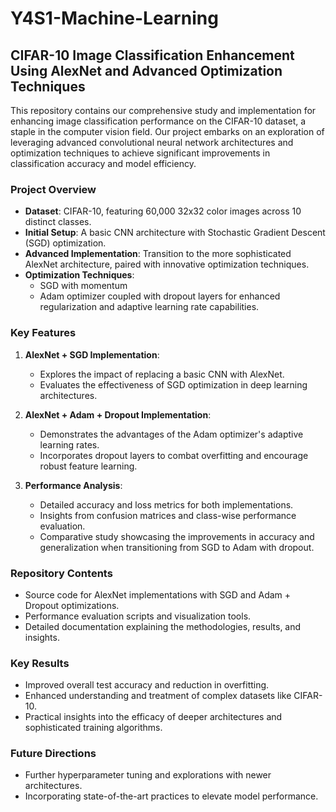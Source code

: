 # Y4S1-Machine-Learning
## CIFAR-10 Image Classification Enhancement Using AlexNet and Advanced Optimization Techniques

This repository contains our comprehensive study and implementation for enhancing image classification performance on the CIFAR-10 dataset, a staple in the computer vision field. Our project embarks on an exploration of leveraging advanced convolutional neural network architectures and optimization techniques to achieve significant improvements in classification accuracy and model efficiency.

### Project Overview

- **Dataset**: CIFAR-10, featuring 60,000 32x32 color images across 10 distinct classes.
- **Initial Setup**: A basic CNN architecture with Stochastic Gradient Descent (SGD) optimization.
- **Advanced Implementation**: Transition to the more sophisticated AlexNet architecture, paired with innovative optimization techniques.
- **Optimization Techniques**:
  - SGD with momentum
  - Adam optimizer coupled with dropout layers for enhanced regularization and adaptive learning rate capabilities.

### Key Features

1. **AlexNet + SGD Implementation**:
   - Explores the impact of replacing a basic CNN with AlexNet.
   - Evaluates the effectiveness of SGD optimization in deep learning architectures.

2. **AlexNet + Adam + Dropout Implementation**:
   - Demonstrates the advantages of the Adam optimizer's adaptive learning rates.
   - Incorporates dropout layers to combat overfitting and encourage robust feature learning.

3. **Performance Analysis**:
   - Detailed accuracy and loss metrics for both implementations.
   - Insights from confusion matrices and class-wise performance evaluation.
   - Comparative study showcasing the improvements in accuracy and generalization when transitioning from SGD to Adam with dropout.

### Repository Contents

- Source code for AlexNet implementations with SGD and Adam + Dropout optimizations.
- Performance evaluation scripts and visualization tools.
- Detailed documentation explaining the methodologies, results, and insights.

### Key Results

- Improved overall test accuracy and reduction in overfitting.
- Enhanced understanding and treatment of complex datasets like CIFAR-10.
- Practical insights into the efficacy of deeper architectures and sophisticated training algorithms.

### Future Directions

- Further hyperparameter tuning and explorations with newer architectures.
- Incorporating state-of-the-art practices to elevate model performance.
